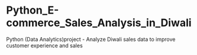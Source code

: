 # Python_E-commerce_Sales_Analysis_in_Diwali
Python (Data Analytics)project - Analyze Diwali sales data to improve customer experience and sales


